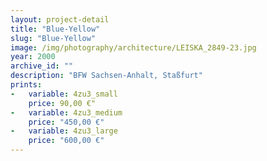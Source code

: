 ```yaml
---
layout: project-detail
title: "Blue-Yellow"
slug: "Blue-Yellow"
image: /img/photography/architecture/LEISKA_2849-23.jpg
year: 2000
archive_id: ""
description: "BFW Sachsen-Anhalt, Staßfurt"
prints:
-   variable: 4zu3_small
    price: 90,00 €"
-   variable: 4zu3_medium
    price: "450,00 €"
-   variable: 4zu3_large
    price: "600,00 €"
---
```

